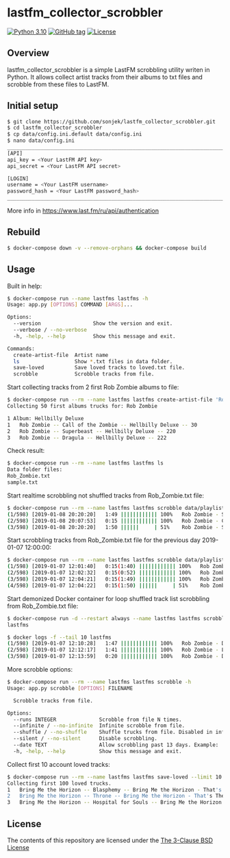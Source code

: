 lastfm_collector_scrobbler
======================

[![Python 3.10](https://img.shields.io/badge/python-3.10-blue.svg)](https://www.python.org/downloads/release/python-3100/) [![GitHub tag](https://img.shields.io/github/tag/sonjek/lastfm_collector_scrobbler.svg)](https://github.com/sonjek/lastfm_collector_scrobbler/tags/) [![License](https://img.shields.io/badge/License-BSD%203--Clause-blue.svg)](https://opensource.org/licenses/BSD-3-Clause)


## Overview

lastfm_collector_scrobbler is a simple LastFM scrobbling utility writen in Python.
It allows collect artist tracks from their albums to txt files and scrobble from these files to LastFM.


Initial setup
-------------
```bash
$ git clone https://github.com/sonjek/lastfm_collector_scrobbler.git
$ cd lastfm_collector_scrobbler
$ cp data/config.ini.default data/config.ini
$ nano data/config.ini
_________________________________________________________________________
[API]
api_key = <Your LastFM API key>
api_secret = <Your LastFM API secret>

[LOGIN]
username = <Your LastFM username>
password_hash = <Your LastFM password_hash>
_________________________________________________________________________
```
More info in https://www.last.fm/ru/api/authentication


Rebuild
-------------
```bash
$ docker-compose down -v --remove-orphans && docker-compose build
```


Usage
-----

Built in help:
```bash
$ docker-compose run --name lastfms lastfms -h
Usage: app.py [OPTIONS] COMMAND [ARGS]...

Options:
  --version                 Show the version and exit.
  --verbose / --no-verbose
  -h, -help, --help         Show this message and exit.

Commands:
  create-artist-file  Artist name
  ls                  Show *.txt files in data folder.
  save-loved          Save loved tracks to loved.txt file.
  scrobble            Scrobble tracks from file.
```

Start collecting tracks from 2 first Rob Zombie albums to file:
```bash
$ docker-compose run --rm --name lastfms lastfms create-artist-file 'Rob Zombie' --limit 2
Collecting 50 first albums trucks for: Rob Zombie

1 Album: Hellbilly Deluxe
1	Rob Zombie -- Call of the Zombie -- Hellbilly Deluxe -- 30
2	Rob Zombie -- Superbeast -- Hellbilly Deluxe -- 220
3	Rob Zombie -- Dragula -- Hellbilly Deluxe -- 222
```

Check result:
```bash
$ docker-compose run --rm --name lastfms lastfms ls
Data folder files:
Rob_Zombie.txt
sample.txt
```

Start realtime scrobbling not shuffled tracks from Rob_Zombie.txt file:
```bash
$ docker-compose run --rm --name lastfms lastfms scrobble data/playlist/Rob_Zombie.txt --no-shuffle
(1/598)	[2019-01-08 20:20:20]	1:49 |||||||||||| 100%   Rob Zombie - Spookshow Baby (Hellbilly Deluxe)
(2/598)	[2019-01-08 20:07:53]	0:15 |||||||||||| 100%   Rob Zombie - Call of the Zombie (Hellbilly Deluxe)
(3/598)	[2019-01-08 20:20:20]	1:50 ||||||     | 51%    Rob Zombie - Superbeast (Hellbilly Deluxe)
```

Start scrobbling tracks from Rob_Zombie.txt file for the previous day 2019-01-07 12:00:00:
```bash
$ docker-compose run --rm --name lastfms lastfms scrobble data/playlist/Rob_Zombie.txt  --date '2019-01-07 12:00:00'
(1/598)	[2019-01-07 12:01:40]	0:15(1:40) |||||||||||| 100%   Rob Zombie - Living Dead Girl (Hellbilly Deluxe)
(2/598)	[2019-01-07 12:02:32]	0:15(0:52) |||||||||||| 100%   Rob Zombie - Perversion 99 (Hellbilly Deluxe)
(3/598)	[2019-01-07 12:04:21]	0:15(1:49) |||||||||||| 100%   Rob Zombie - Spookshow Baby (Hellbilly Deluxe)
(4/598)	[2019-01-07 12:04:22]	0:15(1:50) ||||||     | 51%    Rob Zombie - Superbeast (Hellbilly Deluxe)
```

Start demonized Docker container for loop shuffled track list scrobbling from Rob_Zombie.txt file:
```bash
$ docker-compose run -d --restart always --name lastfms lastfms scrobble data/playlist/Rob_Zombie.txt --infinite
lastfms

$ docker logs -f --tail 10 lastfms
(1/598)	[2019-01-07 12:10:28]	1:47 |||||||||||| 100%   Rob Zombie - Dead City Radio - Live (Spookshow International Live)
(2/598)	[2019-01-07 12:12:17]	1:41 |||||||||||| 100%   Rob Zombie - Living Dead Girl (LP version) (Living Dead Girl)
(3/598)	[2019-01-07 12:13:59]	0:20 |||||||||||| 100%   Rob Zombie - Demon Speeding (Album Version) (Past, Present & Future [Explicit])
```

More scrobble options:
```bash
$ docker-compose run --rm --name lastfms lastfms scrobble -h
Usage: app.py scrobble [OPTIONS] FILENAME

  Scrobble tracks from file.

Options:
  --runs INTEGER              Scrobble from file N times.
  --infinite / --no-infinite  Infinite scrobble from file.
  --shuffle / --no-shuffle    Shuffle trucks from file. Disabled in infinite mode
  --silent / --no-silent      Disable scrobbling.
  --date TEXT                 Allow scrobbling past 13 days. Example: '2018-12-31 24:59:59'
  -h, -help, --help           Show this message and exit.
```

Collect first 10 account loved tracks:
```bash
$ docker-compose run --rm --name lastfms lastfms save-loved --limit 10
Collecting first 100 loved trucks.
1	Bring Me the Horizon -- Blasphemy -- Bring Me the Horizon - That's The Spirit -- 275
2	Bring Me the Horizon -- Throne -- Bring Me the Horizon - That's The Spirit -- 191
3	Bring Me the Horizon -- Hospital for Souls -- Bring Me the Horizon - Sempiternal -- 404
```

License
-------

The contents of this repository are licensed under the [The 3-Clause BSD License](https://opensource.org/licenses/BSD-3-Clause)

